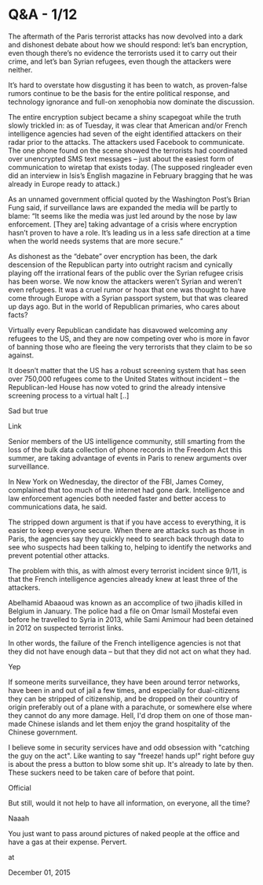 # Q&A - 1/12
The aftermath of the Paris terrorist attacks has now devolved into a dark and dishonest debate about how we should respond: let’s ban encryption, even though there’s no evidence the terrorists used it to carry out their crime, and let’s ban Syrian refugees, even though the attackers were neither.

It’s hard to overstate how disgusting it has been to watch, as proven-false rumors continue to be the basis for the entire political response, and technology ignorance and full-on xenophobia now dominate the discussion.

The entire encryption subject became a shiny scapegoat while the truth slowly trickled in: as of Tuesday, it was clear that American and/or French intelligence agencies had seven of the eight identified attackers on their radar prior to the attacks. The attackers used Facebook to communicate. The one phone found on the scene showed the terrorists had coordinated over unencrypted SMS text messages – just about the easiest form of communication to wiretap that exists today. (The supposed ringleader even did an interview in Isis’s English magazine in February bragging that he was already in Europe ready to attack.)

As an unnamed government official quoted by the Washington Post’s Brian Fung said, if surveillance laws are expanded the media will be partly to blame: “It seems like the media was just led around by the nose by law enforcement. [They are] taking advantage of a crisis where encryption hasn’t proven to have a role. It’s leading us in a less safe direction at a time when the world needs systems that are more secure.”

As dishonest as the “debate” over encryption has been, the dark descension of the Republican party into outright racism and cynically playing off the irrational fears of the public over the Syrian refugee crisis has been worse. We now know the attackers weren’t Syrian and weren’t even refugees. It was a cruel rumor or hoax that one was thought to have come through Europe with a Syrian passport system, but that was cleared up days ago. But in the world of Republican primaries, who cares about facts?

Virtually every Republican candidate has disavowed welcoming any refugees to the US, and they are now competing over who is more in favor of banning those who are fleeing the very terrorists that they claim to be so against.

It doesn’t matter that the US has a robust screening system that has seen over 750,000 refugees come to the United States without incident – the Republican-led House has now voted to grind the already intensive screening process to a virtual halt [..]

Sad but true

Link

Senior members of the US intelligence community, still smarting from the loss of the bulk data collection of phone records in the Freedom Act this summer, are taking advantage of events in Paris to renew arguments over surveillance.

In New York on Wednesday, the director of the FBI, James Comey, complained that too much of the internet had gone dark. Intelligence and law enforcement agencies both needed faster and better access to communications data, he said.

The stripped down argument is that if you have access to everything, it is easier to keep everyone secure. When there are attacks such as those in Paris, the agencies say they quickly need to search back through data to see who suspects had been talking to, helping to identify the networks and prevent potential other attacks.

The problem with this, as with almost every terrorist incident since 9/11, is that the French intelligence agencies already knew at least three of the attackers.

Abelhamid Abaaoud was known as an accomplice of two jihadis killed in Belgium in January. The police had a file on Omar Ismaïl Mostefai even before he travelled to Syria in 2013, while Sami Amimour had been detained in 2012 on suspected terrorist links.

In other words, the failure of the French intelligence agencies is not that they did not have enough data – but that they did not act on what they had.

Yep

If someone merits surveillance, they have been around terror networks, have been in and out of jail a few times, and especially for dual-citizens they can be stripped of citizenship, and be dropped on their country of origin preferably out of a plane with a parachute, or somewhere else where they cannot do any more damage. Hell, I'd drop them on one of those man-made Chinese islands and let them enjoy the grand hospitality of the Chinese government.  

I believe some in security services have and odd obsession with "catching the guy on the act". Like wanting to say  "freeze! hands up!" right before guy is about the press a button to blow some shit up. It's already to late by then. These suckers need to be taken care of before that point. 

Official

But still, would it not help to have all information, on everyone, all the time?

Naaah

You just want to pass around pictures of naked people at the office and have a gas at their expense. Pervert.








at

December 01, 2015















